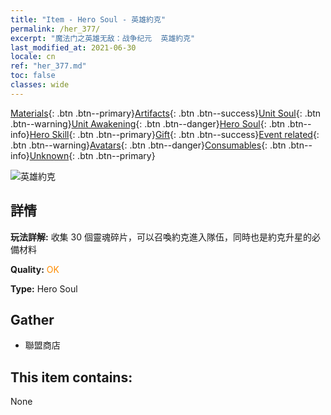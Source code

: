 ```yaml
---
title: "Item - Hero Soul - 英雄約克"
permalink: /her_377/
excerpt: "魔法门之英雄无敌：战争纪元  英雄約克"
last_modified_at: 2021-06-30
locale: cn
ref: "her_377.md"
toc: false
classes: wide
---
```

 [Materials](/ItemsCN/){: .btn .btn--primary}[Artifacts](/ItemsCN/Artifacts/){: .btn .btn--success}[Unit Soul](/ItemsCN/UnitSoul/){: .btn .btn--warning}[Unit Awakening](/ItemsCN/UnitAwakening/){: .btn .btn--danger}[Hero Soul](/ItemsCN/HeroSoul/){: .btn .btn--info}[Hero Skill](/ItemsCN/HeroSkill/){: .btn .btn--primary}[Gift](/ItemsCN/Gift/){: .btn .btn--success}[Event related](/ItemsCN/Events/){: .btn .btn--warning}[Avatars](/ItemsCN/Avatars/){: .btn .btn--danger}[Consumables](/ItemsCN/Consumables/){: .btn .btn--info}[Unknown](/ItemsCN/Unknown/){: .btn .btn--primary}

 ![英雄約克](/images/h/h_Yog.jpg)

## 詳情
 **玩法詳解:** 收集 30 個靈魂碎片，可以召喚約克進入隊伍，同時也是約克升星的必備材料

 **Quality:** <span style="color: #FF8C00">OK</span>

 **Type:** Hero Soul

## Gather

*    聯盟商店 

## This item contains:

  None

